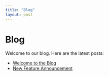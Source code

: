 ```yaml
---
title: "Blog"
layout: post
---
```


# Blog

Welcome to our blog. Here are the latest posts:

- [Welcome to the Blog](blog/post1)
- [New Feature Announcement](blog/post2)
